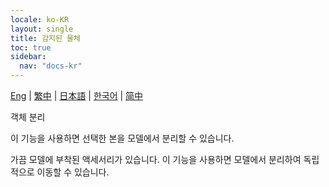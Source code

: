 ```yaml
---
locale: ko-KR
layout: single
title: 감지된 물체
toc: true
sidebar:
  nav: "docs-kr"
---
```

[Eng](/dancexr/features/xps_detach) | [繁中](/tw/dancexr/features/xps_detach) | [日本語](/jp/dancexr/features/xps_detach) | [한국어](/kr/dancexr/features/xps_detach) | [简中](/zh/dancexr/features/xps_detach)

객체 분리

이 기능을 사용하면 선택한 본을 모델에서 분리할 수 있습니다.

가끔 모델에 부착된 액세서리가 있습니다. 이 기능을 사용하면 모델에서 분리하여 독립적으로 이동할 수 있습니다.